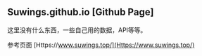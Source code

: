Suwings.github.io [Github Page]
--------

这里没有什么东西，一些自己用的数据，API等等。

参考页面 [Https://www.suwings.top/](Https://www.suwings.top/)
